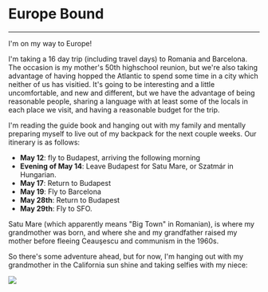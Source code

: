 # Europe Bound

--------------

I'm on my way to Europe!

I'm taking a 16 day trip (including travel days) to Romania and Barcelona. The
occasion is my mother's 50th highschool reunion, but we're also taking
advantage of having hopped the Atlantic to spend some time in a city which
neither of us has visitied. It's going to be interesting and a little
uncomfortable, and new and different, but we have the advantage of being
reasonable people, sharing a language with at least some of the locals in each
place we visit, and having a reasonable budget for the trip.

I'm reading the guide book and hanging out with my family and mentally
preparing myself to live out of my backpack for the next couple weeks. Our
itinerary is as follows:

- **May 12**: fly to Budapest, arriving the following morning
- **Evening of May 14**: Leave Budapest for Satu Mare, or Szatmár in Hungarian. 
- **May 17**: Return to Budapest
- **May 19**: Fly to Barcelona
- **May 28th**: Return to Budapest
- **May 29th**: Fly to SFO.

Satu Mare (which apparently means "Big Town" in Romanian), is where my
grandmother was born, and where she and my grandfather raised my mother before
fleeing Ceauşescu and communism in the 1960s.

So there's some adventure ahead, but for now, I'm hanging out with my
grandmother in the California sun shine and taking selfies with my niece:

![](/images/selfie.JPG)
